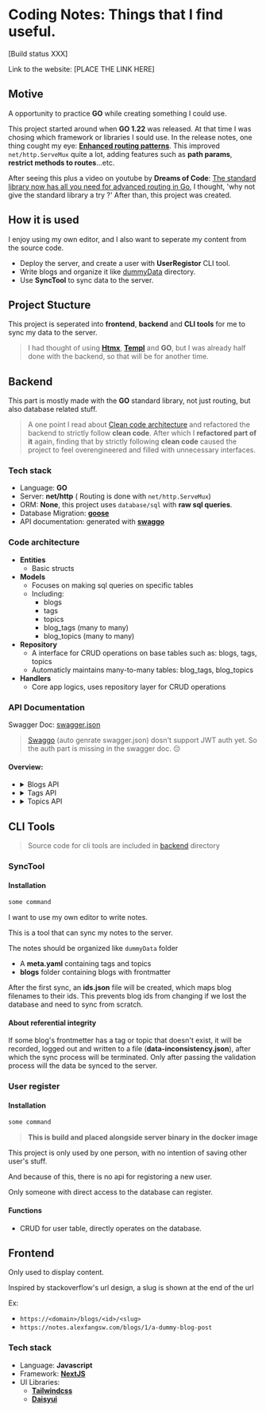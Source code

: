 # Coding Notes: Things that I find useful.
[Build status XXX] 

Link to the website: [PLACE THE LINK HERE]



## Motive
A opportunity to practice **GO** while creating something I could use.

This project started around when **GO 1.22**  was released.
At that time I was chosing which framework or libraries I sould use. 
In the release notes, one thing cought my eye: 
**[Enhanced routing patterns](https://tip.golang.org/doc/go1.22#enhanced_routing_patterns)**.
This improved `net/http.ServeMux` quite a lot, adding features such as **path params**, **restrict methods to routes**...etc.

After seeing this plus a video on youtube by **Dreams of Code**: [The standard library now has all you need for advanced routing in Go](https://www.youtube.com/watch?v=H7tbjKFSg58),
I thought, 'why not give the standard library a try ?' After than, this project was created.

## How it is used
I enjoy using my own editor, and I also want to seperate my content from the source code.

- Deploy the server, and create a user with **UserRegistor** CLI tool.
- Write blogs and organize it like [dummyData](./backend/dummyData/) directory.
- Use **SyncTool** to sync data to the server.

## Project Stucture
This project is seperated into **frontend**, **backend** and **CLI tools** for me to sync my data to the server.

> I had thought of using **[Htmx](https://htmx.org/)**, **[Templ](https://templ.guide/)** and **GO**,
but I was already half done with the backend, so that will be for another time.

## Backend
This part is mostly made with the **GO** standard library,
not just routing, but also database related stuff.

> A one point I read about [Clean code architecture](https://blog.cleancoder.com/uncle-bob/2012/08/13/the-clean-architecture.html)
and refactored the backend to strictly follow **clean code**. After which I **refactored part of it** again,
finding that by strictly following **clean code** caused the project to feel overengineered and filled with unnecessary interfaces.

### Tech stack
- Language: **GO**
- Server: **net/http** ( Routing is done with `net/http.ServeMux`)
- ORM: **None**, this project uses `database/sql` with **raw sql queries**.
- Database Migration: **[goose](https://github.com/pressly/goose)**
- API documentation: generated with **[swaggo](https://github.com/swaggo/swag)**

### Code architecture
- **Entities**
    - Basic structs
- **Models**
    - Focuses on making sql queries on specific tables 
    - Including:
        - blogs
        - tags
        - topics
        - blog_tags (many to many)
        - blog_topics (many to many)
- **Repository**
    - A interface for CRUD operations on base tables such as: blogs, tags, topics
    - Automaticly maintains many-to-many tables: blog_tags, blog_topics
- **Handlers**
    - Core app logics, uses repository layer for CRUD operations

### API Documentation
Swagger Doc: [swagger.json](./backend/docs/swagger.json)

> [Swaggo](https://github.com/swaggo/swag) (auto genrate swagger.json) dosn't support JWT auth yet. 
> So the auth part is missing in the swagger doc. 😔 
#### Overview:
-   <details>
    <summary>Blogs API</summary>

    - **Public API** ( Access blogs that are visible or not soft deleted):
        - List
            - all
            - filter by topic id (allow multiple ids)
            - filter by topic and tag ids (allow multiple ids) 
        - Get by id
    - **Private API** ( Needs JWT token, have access to all blogs regarding visibility or soft delete status )
        - Create
            - auto generate id
            - with specified id
        - List
            - all
            - filter by topic id (allow multiple ids)
            - filter by topic and tag ids (allow multiple ids) 
            - simplified ( used by sync tool )
        - Update
        - Delete
            - soft delete
            - restore soft deleted blog
            - delete
    </details>

-   <details>
    <summary>Tags API</summary>

    - **Public API**
        - List     
            - all
            - by topic id ( tags related to blogs under a specific topic )
    - **Private API**
        - Create
        - Update
        - Delete

    </details>

-   <details>
    <summary>Topics API</summary>

    - **Public API**
        - List     
    - **Private API**
        - Create
        - Update
        - Delete

    </details>
## CLI Tools
> Source code for cli tools are included in [backend](./backend) directory

### SyncTool
#### Installation
```bash
some command
```

I want to use my own editor to write notes.

This is a tool that can sync my notes to the server.

The notes should be organized like `dummyData` folder
- A **meta.yaml** containing tags and topics
- **blogs** folder containing blogs with frontmatter

After the first sync, an **ids.json** file will be created, which maps blog filenames to their ids.
This prevents blog ids from changing if we lost the database and need to sync from scratch.

#### About referential integrity
If some blog's frontmetter has a tag or topic that doesn't exist,
it will be recorded, logged out and written to a file (**data-inconsistency.json**), after which the sync process will be terminated.
Only after passing the validation process will the data be synced to the server.

### User register
#### Installation 
```bash
some command
```
> **This is build and placed alongside server binary in the docker image**

This project is only used by one person, with no intention of saving other user's stuff.

And because of this, there is no api for registoring a new user.

Only someone with direct access to the database can register.

#### Functions
- CRUD for user table, directly operates on the database.

## Frontend
Only used to display content.

Inspired by stackoverflow's url design, a slug is shown at the end of the url

Ex: 
- `https://<domain>/blogs/<id>/<slug>`
- `https://notes.alexfangsw.com/blogs/1/a-dummy-blog-post`

### Tech stack
- Language: **Javascript**
- Framework: **[NextJS](https://nextjs.org/)**
- UI Libraries: 
    - **[Tailwindcss](https://tailwindcss.com/)**
    - **[Daisyui](https://daisyui.com/)**
